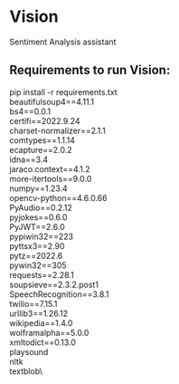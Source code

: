 # Vision
Sentiment Analysis assistant

## Requirements to run Vision:

pip install -r requirements.txt\
beautifulsoup4==4.11.1\
bs4==0.0.1\
certifi==2022.9.24\
charset-normalizer==2.1.1\
comtypes==1.1.14\
ecapture==2.0.2\
idna==3.4\
jaraco.context==4.1.2\
more-itertools==9.0.0\
numpy==1.23.4\
opencv-python==4.6.0.66\
PyAudio==0.2.12\
pyjokes==0.6.0\
PyJWT==2.6.0\
pypiwin32==223\
pyttsx3==2.90\
pytz==2022.6\
pywin32==305\
requests==2.28.1\
soupsieve==2.3.2.post1\
SpeechRecognition==3.8.1\
twilio==7.15.1\
urllib3==1.26.12\
wikipedia==1.4.0\
wolframalpha==5.0.0\
xmltodict==0.13.0\
playsound\
nltk\
textblob\
